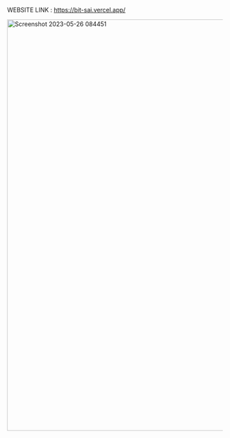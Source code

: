 
WEBSITE LINK : https://bit-sai.vercel.app/





<img width="960" alt="Screenshot 2023-05-26 084451" src="https://github.com/sairam220/BIT_sai/assets/121071615/c0eeb978-bc25-4d34-8858-5fa1b7c6774e">
